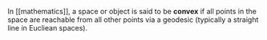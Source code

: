 In [[mathematics]], a space or object is said to be **convex** if all points in the space are reachable from all other points via a geodesic (typically a straight line in Eucliean spaces).